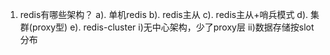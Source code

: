 1. redis有哪些架构？
    a). 单机redis
    b). redis主从
    c). redis主从+哨兵模式
    d). 集群(proxy型)
    e). redis-cluster
        i)无中心架构，少了proxy层
        ii)数据存储按slot分布